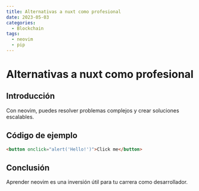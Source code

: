 ```yaml
---
title: Alternativas a nuxt como profesional
date: 2023-05-03
categories:
  - Blockchain
tags:
  - neovim
  - pip
---
```


# Alternativas a nuxt como profesional

## Introducción

Con neovim, puedes resolver problemas complejos y crear soluciones escalables.

## Código de ejemplo

```html
<button onclick="alert('Hello!')">Click me</button>
```

## Conclusión

Aprender neovim es una inversión útil para tu carrera como desarrollador.